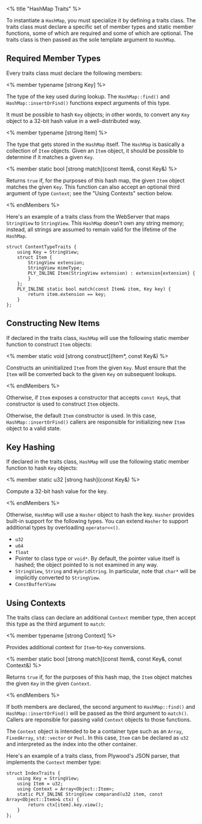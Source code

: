 <% title "HashMap Traits" %>

To instantiate a `HashMap`, you must specialize it by defining a traits class. The traits class must declare a specific set of member types and static member functions, some of which are required and some of which are optional. The traits class is then passed as the sole template argument to `HashMap`.
    
## Required Member Types

Every traits class must declare the following members:

<% member typename [strong Key] %>

The type of the key used during lookup. The `HashMap::find()` and `HashMap::insertOrFind()` functions expect arguments of this type.

It must be possible to hash `Key` objects; in other words, to convert any `Key` object to a 32-bit hash value in a well-distributed way.

<% member typename [strong Item] %>

The type that gets stored in the `HashMap` itself. The `HashMap` is basically a collection of `Item` objects. Given an `Item` object, it should be possible to determine if it matches a given `Key`.

<% member static bool [strong match](const Item&, const Key&) %>

Returns `true` if, for the purposes of this hash map, the given `Item` object matches the given `Key`. This function can also accept an optional third argument of type `Context`; see the "Using Contexts" section below.

<% endMembers %>

Here's an example of a traits class from the WebServer that maps `StringView` to `StringView`. This `HashMap` doesn't own any string memory; instead, all strings are assumed to remain valid for the lifetime of the `HashMap`.

    struct ContentTypeTraits {
        using Key = StringView;
        struct Item {
            StringView extension;
            StringView mimeType;
            PLY_INLINE Item(StringView extension) : extension{extension} {
            }
        };
        PLY_INLINE static bool match(const Item& item, Key key) {
            return item.extension == key;
        }
    };

## Constructing New Items

If declared in the traits class, `HashMap` will use the following static member function to construct `Item` objects:

<% member static void [strong construct](Item*, const Key&) %>

Constructs an uninitialized `Item` from the given `Key`. Must ensure that the `Item` will be converted back to the given `Key` on subsequent lookups.

<% endMembers %>

Otherwise, if `Item` exposes a constructor that accepts `const Key&`, that constructor is used to construct `Item` objects.

Otherwise, the default `Item` constructor is used. In this case, `HashMap::insertOrFind()` callers are responsible for initializing new `Item` object to a valid state.

## Key Hashing

If declared in the traits class, `HashMap` will use the following static member function to hash `Key` objects:

<% member static u32 [strong hash](const Key&) %>

Compute a 32-bit hash value for the key.

<% endMembers %>

Otherwise, `HashMap` will use a `Hasher` object to hash the key. `Hasher` provides built-in support for the following types. You can extend `Hasher` to support additional types by overloading `operator<<()`.

* `u32`
* `u64`
* `float`
* Pointer to class type or `void*`. By default, the pointer value itself is hashed; the object pointed to is not examined in any way.
* `StringView`, `String` and `HybridString`. In particular, note that `char*` will be implicitly converted to `StringView`.
* `ConstBufferView`

## Using Contexts

The traits class can declare an additional `Context` member type, then accept this type as the third argument to `match`:

<% member typename [strong Context] %>

Provides additional context for `Item`-to-`Key` conversions.

<% member static bool [strong match](const Item&, const Key&, const Context&) %>

Returns `true` if, for the purposes of this hash map, the `Item` object matches the given `Key` in the given `Context`.

<% endMembers %>

If both members are declared, the second argument to `HashMap::find()` and `HashMap::insertOrFind()` will be passed as the third argument to `match()`. Callers are reponsible for passing valid `Context` objects to those functions.

The `Context` object is intended to be a container type such as an `Array`, `FixedArray`, `std::vector` or `Pool`. In this case, `Item` can be declared as `u32` and interpreted as the index into the other container.

Here's an example of a traits class, from Plywood's JSON parser, that implements the `Context` member type:

    struct IndexTraits {
        using Key = StringView;
        using Item = u32;
        using Context = Array<Object::Item>;
        static PLY_INLINE StringView comparand(u32 item, const Array<Object::Item>& ctx) {
            return ctx[item].key.view();
        }
    };
